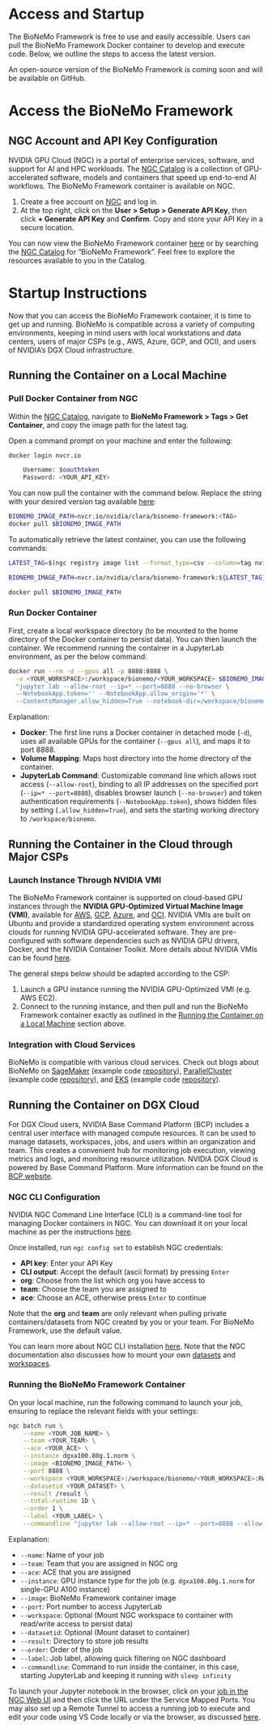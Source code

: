 # Access and Startup

The BioNeMo Framework is free to use and easily accessible. Users can pull the BioNeMo Framework Docker container to develop and execute code. Below, we outline the steps to access the latest version.

An open-source version of the BioNeMo Framework is coming soon and will be available on GitHub.

# Access the BioNeMo Framework

## NGC Account and API Key Configuration

NVIDIA GPU Cloud (NGC) is a portal of enterprise services, software, and support for AI and HPC workloads. The [NGC Catalog](https://catalog.ngc.nvidia.com/) is a collection of GPU-accelerated software, models and containers that speed up end-to-end AI workflows. The BioNeMo Framework container is available on NGC.

1. Create a free account on [NGC](https://ngc.nvidia.com/signin) and log in.
2. At the top right, click on the **User > Setup > Generate API Key**, then click **+ Generate API Key** and **Confirm**. Copy and store your API Key in a secure location.

You can now view the BioNeMo Framework container [here](https://catalog.ngc.nvidia.com/orgs/nvidia/teams/clara/containers/bionemo-framework) or by searching the [NGC Catalog](https://catalog.ngc.nvidia.com/) for “BioNeMo Framework”. Feel free to explore the resources available to you in the Catalog.

# Startup Instructions

Now that you can access the BioNeMo Framework container, it is time to get up and running. BioNeMo is compatible across a variety of computing environments, keeping in mind users with local workstations and data centers, users of major CSPs (e.g., AWS, Azure, GCP, and OCI), and users of NVIDIA’s DGX Cloud infrastructure.

## Running the Container on a Local Machine

### Pull Docker Container from NGC

Within the [NGC Catalog](https://catalog.ngc.nvidia.com/), navigate to **BioNeMo Framework > Tags > Get Container**, and copy the image path for the latest tag.

Open a command prompt on your machine and enter the following:

```bash
docker login nvcr.io

    Username: $oauthtoken
    Password: <YOUR_API_KEY>
```

You can now pull the container with the command below. Replace the <TAG> string with your desired version tag available [here](https://catalog.ngc.nvidia.com/orgs/nvidia/teams/clara/containers/bionemo-framework/tags):

```bash
BIONEMO_IMAGE_PATH=nvcr.io/nvidia/clara/bionemo-framework:<TAG>
docker pull $BIONEMO_IMAGE_PATH
```

To automatically retrieve the latest container, you can use the following commands:

```bash
LATEST_TAG=$(ngc registry image list --format_type=csv --column=tag nvidia/clara/bionemo-framework | grep "1\." | head -1 | cut -f 2 -d',')

BIONEMO_IMAGE_PATH=nvcr.io/nvidia/clara/bionemo-framework:${LATEST_TAG}

docker pull $BIONEMO_IMAGE_PATH
```

### Run Docker Container

First, create a local workspace directory (to be mounted to the home directory of the Docker container to persist data). You can then launch the container. We recommend running the container in a JupyterLab environment, as per the below command:

```bash
docker run --rm -d --gpus all -p 8888:8888 \
  -v <YOUR_WORKSPACE>:/workspace/bionemo/<YOUR_WORKSPACE> $BIONEMO_IMAGE_PATH \
  "jupyter lab --allow-root --ip=* --port=8888 --no-browser \
  --NotebookApp.token='' --NotebookApp.allow_origin='*' \
  --ContentsManager.allow_hidden=True --notebook-dir=/workspace/bionemo"
```

Explanation:
* **Docker**: The first line runs a Docker container in detached mode (`-d`), uses all available GPUs for the container (``--gpus all``), and maps it to port 8888.
* **Volume Mapping**: Maps host directory into the home directory of the container.
* **JupyterLab Command**: Customizable command line which allows root access (``--allow-root``), binding to all IP addresses on the specified port (``--ip=* --port=8888``), disables browser launch (``--no-browser``) and token authentication requirements (``--NotebookApp.token``), shows hidden files by setting (``.allow_hidden=True``), and sets the starting working directory to ``/workspace/bionemo``.

## Running the Container in the Cloud through Major CSPs

### Launch Instance Through NVIDIA VMI

The BioNeMo Framework container is supported on cloud-based GPU instances through the **NVIDIA GPU-Optimized Virtual Machine Image (VMI)**, available for [AWS](https://aws.amazon.com/marketplace/pp/prodview-7ikjtg3um26wq#pdp-pricing), [GCP](https://console.cloud.google.com/marketplace/product/nvidia-ngc-public/nvidia-gpu-optimized-vmi), [Azure](https://azuremarketplace.microsoft.com/en-us/marketplace/apps/nvidia.ngc_azure_17_11?tab=overview), and [OCI](https://cloudmarketplace.oracle.com/marketplace/en_US/listing/165104541). NVIDIA VMIs are built on Ubuntu and provide a standardized operating system environment across clouds for running NVIDIA GPU-accelerated software. They are pre-configured with software dependencies such as NVIDIA GPU drivers, Docker, and the NVIDIA Container Toolkit. More details about NVIDIA VMIs can be found [here](https://catalog.ngc.nvidia.com/orgs/nvidia/collections/nvidia_vmi).

The general steps below should be adapted according to the CSP:
1. Launch a GPU instance running the NVIDIA GPU-Optimized VMI (e.g. AWS EC2).
2. Connect to the running instance, and then pull and run the BioNeMo Framework container exactly as outlined in the [Running the Container on a Local Machine](#running-the-container-on-a-local-machine) section above.

### Integration with Cloud Services

BioNeMo is compatible with various cloud services. Check out blogs about BioNeMo on [SageMaker](https://aws.amazon.com/blogs/industries/find-the-next-blockbuster-with-nvidia-bionemo-framework-on-amazon-sagemaker/) (example code [repository](https://github.com/aws-samples/amazon-sagemaker-with-nvidia-bionemo)), [ParallelCluster](https://aws.amazon.com/blogs/hpc/protein-language-model-training-with-nvidia-bionemo-framework-on-aws-parallelcluster/) (example code [repository](https://github.com/aws-samples/awsome-distributed-training/tree/main/3.test_cases/14.bionemo)), and [EKS](https://aws.amazon.com/blogs/hpc/accelerate-drug-discovery-with-nvidia-bionemo-framework-on-amazon-eks/) (example code [repository](https://github.com/awslabs/data-on-eks/tree/main/ai-ml/bionemo)).

## Running the Container on DGX Cloud

For DGX Cloud users, NVIDIA Base Command Platform (BCP) includes a central user interface with managed compute resources. It can be used to manage datasets, workspaces, jobs, and users within an organization and team. This creates a convenient hub for monitoring job execution, viewing metrics and logs, and monitoring resource utilization. NVIDIA DGX Cloud is powered by Base Command Platform. More information can be found on the [BCP website](https://docs.nvidia.com/base-command-platform/index.html).

### NGC CLI Configuration

NVIDIA NGC Command Line Interface (CLI) is a command-line tool for managing Docker containers in NGC. You can download it on your local machine as per the instructions [here](https://org.ngc.nvidia.com/setup/installers/cli).

Once installed, run `ngc config set` to establish NGC credentials:
* **API key**: Enter your API Key
* **CLI output**: Accept the default (ascii format) by pressing `Enter`
* **org**: Choose from the list which org you have access to
* **team**: Choose the team you are assigned to
* **ace**: Choose an ACE, otherwise press `Enter` to continue

Note that the **org** and **team** are only relevant when pulling private containers/datasets from NGC created by you or your team. For BioNeMo Framework, use the default value.

You can learn more about NGC CLI installation [here](https://docs.nvidia.com/base-command-platform/user-guide/latest/index.html#installing-ngc-cli). Note that the NGC documentation also discusses how to mount your own [datasets](https://docs.nvidia.com/base-command-platform/user-guide/latest/index.html#managing-datasets) and [workspaces](https://docs.nvidia.com/base-command-platform/user-guide/latest/index.html#managing-workspaces).

### Running the BioNeMo Framework Container

On your local machine, run the following command to launch your job, ensuring to replace the relevant fields with your settings:

```bash
ngc batch run \
	--name <YOUR_JOB_NAME> \
	--team <YOUR_TEAM> \
	--ace <YOUR_ACE> \
	--instance dgxa100.80g.1.norm \
	--image <BIONEMO_IMAGE_PATH> \
	--port 8888 \
	--workspace <YOUR_WORKSPACE>:/workspace/bionemo/<YOUR_WORKSPACE>:RW \
	--datasetid <YOUR_DATASET> \
	--result /result \
	--total-runtime 1D \
	--order 1 \
	--label <YOUR_LABEL> \
	--commandline "jupyter lab --allow-root --ip=* --port=8888 --allow-root --no-browser --NotebookApp.token='' --NotebookApp.allow_origin='*' --ContentsManager.allow_hidden=True --notebook-dir=/workspace/bionemo & sleep infinity"
```

Explanation:
* `--name`: Name of your job
* `--team`: Team that you are assigned in NGC org
* `--ace`: ACE that you are assigned
* `--instance`: GPU instance type for the job (e.g. `dgxa100.80g.1.norm` for single-GPU A100 instance)
* `--image`: BioNeMo Framework container image
* `--port`: Port number to access JupyterLab
* `--workspace`: Optional (Mount NGC workspace to container with read/write access to persist data)
* `--datasetid`: Optional (Mount dataset to container)
* `--result`: Directory to store job results
* `--order`: Order of the job
* `--label`: Job label, allowing quick filtering on NGC dashboard
* `--commandline`: Command to run inside the container, in this case, starting JupyterLab and keeping it running with `sleep infinity`

To launch your Jupyter notebook in the browser, click on your [job in the NGC Web UI](https://bc.ngc.nvidia.com/jobs) and then click the URL under the Service Mapped Ports. You may also set up a Remote Tunnel to access a running job to execute and edit your code using VS Code locally or via the browser, as discussed [here](https://docs.nvidia.com/base-command-platform/user-guide/latest/index.html#setting-up-and-accessing-visual-studio-code-via-remote-tunnel).
